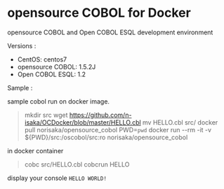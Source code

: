 # opensource COBOL for Docker

opensource COBOL and Open COBOL ESQL development environment

Versions :
- CentOS: centos7
- opensource COBOL: 1.5.2J
- Open COBOL ESQL: 1.2

Sample :

sample cobol run on docker image.

> mkdir src
> wget https://github.com/n-isaka/OCDocker/blob/master/HELLO.cbl
> mv HELLO.cbl src/
> docker pull norisaka/opensource_cobol
> PWD=`pwd`
> docker run --rm -it -v ${PWD}/src:/oscobol/src:ro norisaka/opensource_cobol

in docker container

> cobc src/HELLO.cbl
> cobcrun HELLO

display your console `HELLO WORLD!`

